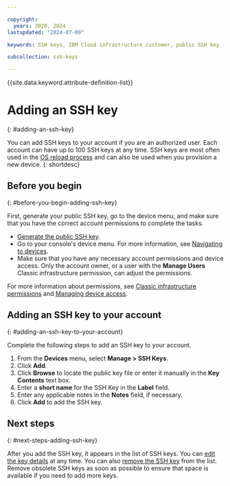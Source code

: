 ```yaml
---

copyright:
  years: 2020, 2024
lastupdated: "2024-07-09"

keywords: SSH keys, IBM Cloud infrastructure customer, public SSH key

subcollection: ssh-keys

---
```


{{site.data.keyword.attribute-definition-list}}

# Adding an SSH key
{: #adding-an-ssh-key}

You can add SSH keys to your account if you are an authorized user. Each account can have up to 100 SSH keys at any time. SSH keys are most often used in the [OS reload process](/docs/bare-metal?topic=bare-metal-reloading-the-os) and can also be used when you provision a new device.
{: shortdesc}

## Before you begin
{: #before-you-begin-adding-ssh-key}

First, generate your public SSH key, go to the device menu, and make sure that you have the correct account permissions to complete the tasks.

* [Generate the public SSH key](/docs/vpc?topic=vpc-ssh-keys#locating-ssh-keys).
* Go to your console's device menu. For more information, see [Navigating to devices](/docs/infrastructure/ssh-keys?topic=virtual-servers-navigating-devices).
* Make sure that you have any necessary account permissions and device access. Only the account owner, or a user with the **Manage Users** Classic infrastructure permission, can adjust the permissions.

For more information about permissions, see [Classic infrastructure permissions](/docs/virtual-servers?topic=virtual-servers-mngclassicinfra#how-classic-infra-permissions-work) and [Managing device access](/docs/virtual-servers?topic=virtual-servers-managing-device-access).

## Adding an SSH key to your account
{: #adding-an-ssh-key-to-your-account}

Complete the following steps to add an SSH key to your account.

1. From the **Devices** menu, select **Manage > SSH Keys**.
2. Click **Add**.
3. Click **Browse** to locate the public key file or enter it manually in the **Key Contents** text box.
4. Enter a **short name** for the SSH Key in the **Label** field.
5. Enter any applicable notes in the **Notes** field, if necessary.
6. Click **Add** to add the SSH key.

## Next steps
{: #next-steps-adding-ssh-key}

After you add the SSH key, it appears in the list of SSH keys. You can [edit the key details](//docs/ssh-keys?topic=ssh-keys-editing-details-for-an-ssh-key#editing-details-for-an-ssh-key) at any time. You can also [remove the SSH key](/docs/ssh-keys?topic=ssh-keys-removing-an-ssh-key) from the list. Remove obsolete SSH keys as soon as possible to ensure that space is available if you need to add more keys.
